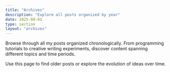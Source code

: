 ```yaml
---
title: "Archives"
description: "Explore all posts organized by year"
date: 2025-08-01
type: section
layout: "archives"
---
```


Browse through all my posts organized chronologically. From programming tutorials to creative writing experiments, discover content spanning different topics and time periods.

Use this page to find older posts or explore the evolution of ideas over time.